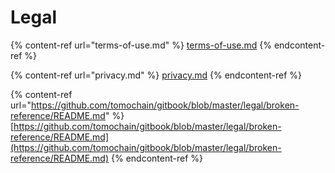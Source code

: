 # Legal

{% content-ref url="terms-of-use.md" %}
[terms-of-use.md](terms-of-use.md)
{% endcontent-ref %}

{% content-ref url="privacy.md" %}
[privacy.md](privacy.md)
{% endcontent-ref %}

{% content-ref url="https://github.com/tomochain/gitbook/blob/master/legal/broken-reference/README.md" %}
[https://github.com/tomochain/gitbook/blob/master/legal/broken-reference/README.md](https://github.com/tomochain/gitbook/blob/master/legal/broken-reference/README.md)
{% endcontent-ref %}
